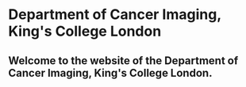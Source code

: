 # Department of Cancer Imaging, King's College London
## Welcome to the website of the Department of Cancer Imaging, King's College London.